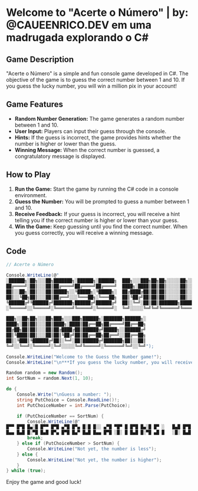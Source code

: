 # Welcome to "Acerte o Número" | by: @CAUEENRICO.DEV em uma madrugada explorando o C#

## Game Description

"Acerte o Número" is a simple and fun console game developed in C#. The objective of the game is to guess the correct number between 1 and 10. If you guess the lucky number, you will win a million pix in your account!

## Game Features

- **Random Number Generation:** The game generates a random number between 1 and 10.
- **User Input:** Players can input their guess through the console.
- **Hints:** If the guess is incorrect, the game provides hints whether the number is higher or lower than the guess.
- **Winning Message:** When the correct number is guessed, a congratulatory message is displayed.

## How to Play

1. **Run the Game:** Start the game by running the C# code in a console environment.
2. **Guess the Number:** You will be prompted to guess a number between 1 and 10.
3. **Receive Feedback:** If your guess is incorrect, you will receive a hint telling you if the correct number is higher or lower than your guess.
4. **Win the Game:** Keep guessing until you find the correct number. When you guess correctly, you will receive a winning message.

## Code

```csharp
// Acerte o Número

Console.WriteLine(@"
░██████╗░██╗░░░██╗███████╗░██████╗░██████╗  ███╗░░░███╗██╗██╗░░░░░██╗░░░░░██╗░█████╗░███╗░░██╗
██╔════╝░██║░░░██║██╔════╝██╔════╝██╔════╝  ████╗░████║██║██║░░░░░██║░░░░░██║██╔══██╗████╗░██║
██║░░██╗░██║░░░██║█████╗░░╚█████╗░╚█████╗░  ██╔████╔██║██║██║░░░░░██║░░░░░██║██║░░██║██╔██╗██║
██║░░╚██╗██║░░░██║██╔══╝░░░╚═══██╗░╚═══██╗  ██║╚██╔╝██║██║██║░░░░░██║░░░░░██║██║░░██║██║╚████║
╚██████╔╝╚██████╔╝███████╗██████╔╝██████╔╝  ██║░╚═╝░██║██║███████╗███████╗██║╚█████╔╝██║░╚███║
░╚═════╝░░╚═════╝░╚══════╝╚═════╝░╚═════╝░  ╚═╝░░░░░╚═╝╚═╝╚══════╝╚══════╝╚═╝░╚════╝░╚═╝░░╚══╝

███╗░░██╗██╗░░░██╗███╗░░░███╗██████╗░███████╗██████╗░
████╗░██║██║░░░██║████╗░████║██╔══██╗██╔════╝██╔══██╗
██╔██╗██║██║░░░██║██╔████╔██║██████╦╝█████╗░░██████╔╝
██║╚████║██║░░░██║██║╚██╔╝██║██╔══██╗██╔══╝░░██╔══██╗
██║░╚███║╚██████╔╝██║░╚═╝░██║██████╦╝███████╗██║░░██║
╚═╝░░╚══╝░╚═════╝░╚═╝░░░░░╚═╝╚═════╝░╚══════╝╚═╝░░╚═╝");

Console.WriteLine("Welcome to the Guess the Number game!");
Console.WriteLine("\n***If you guess the lucky number, you will receive a million pix in your account***");

Random random = new Random();
int SortNum = random.Next(1, 10);

do {
    Console.Write("\nGuess a number: ");
    string PutChoice = Console.ReadLine()!;
    int PutChoiceNumber = int.Parse(PutChoice);

    if (PutChoiceNumber == SortNum) {
        Console.WriteLine(@"
█▀▀ █▀█ █▄░█ █▀▀ █▀█ ▄▀█ █▀▄ █░█ █░░ ▄▀█ ▀█▀ █ █▀█ █▄░█ █▀ ░   █▄█ █▀█ █░█   █░█░█ █ █▄░█   █
█▄▄ █▄█ █░▀█ █▄█ █▀▄ █▀█ █▄▀ █▄█ █▄▄ █▀█ ░█░ █ █▄█ █░▀█ ▄█ █   ░█░ █▄█ █▄█   ▀▄▀▄▀ █ █░▀█   ▄");
        break;
    } else if (PutChoiceNumber > SortNum) {
        Console.WriteLine("Not yet, the number is less");
    } else {
        Console.WriteLine("Not yet, the number is higher");
    }
} while (true);
```

Enjoy the game and good luck!
